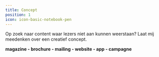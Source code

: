 ```yaml
---
title: Concept
position: 1
icon: icon-basic-notebook-pen
---
```


Op zoek naar content waar lezers niet aan kunnen weerstaan? Laat mij meedenken over een creatief  concept.

**magazine - brochure - mailing - website - app - campagne**